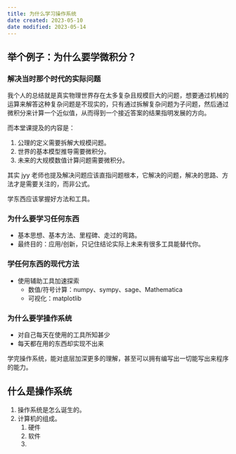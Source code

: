 ```yaml
---
title: 为什么学习操作系统
date created: 2023-05-10
date modified: 2023-05-14
---
```


## 举个例子：为什么要学微积分？

### 解决当时那个时代的实际问题

我个人的总结就是真实物理世界存在太多复杂且规模巨大的问题，想要通过机械的运算来解答这种复杂问题是不现实的，只有通过拆解复杂问题为子问题，然后通过微积分来计算一个近似值，从而得到一个接近答案的结果指明发展的方向。

而本堂课提及的内容是：

1. 公理的定义需要拆解大规模问题。
2. 世界的基本模型推导需要微积分。
3. 未来的大规模数值计算问题需要微积分。

其实 jyy 老师也提及解决问题应该直指问题根本，它解决的问题，解决的思路、方法才是需要关注的，而非公式。

学东西应该掌握好方法和工具。

### 为什么要学习任何东西
- 基本思想、基本方法、里程碑、走过的弯路。
- 最终目的：应用/创新，只记住结论实际上未来有很多工具能替代你。

### 学任何东西的现代方法
- 使用辅助工具加速探索
	- 数值/符号计算：numpy、sympy、sage、Mathematica
	- 可视化：matplotlib


### 为什么要学操作系统
- 对自己每天在使用的工具所知甚少
- 每天都在用的东西却实现不出来

学完操作系统，能对底层加深更多的理解，甚至可以拥有编写出一切能写出来程序的能力。

## 什么是操作系统
1. 操作系统是怎么诞生的。
2. 计算机的组成。
	1. 硬件
	2. 软件
	3. 


